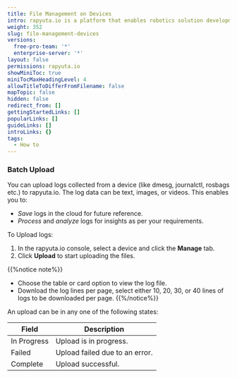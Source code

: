 ```yaml
---
title: File Management on Devices
intro: rapyuta.io is a platform that enables robotics solution development by providing the necessary software infrastructure and facilitating the interaction between multiple stakeholders who contribute to the solution development.
weight: 352
slug: file-management-devices
versions:
  free-pro-team: '*'
  enterprise-server: '*'
layout: false
permissions: rapyuta.io
showMiniToc: true
miniTocMaxHeadingLevel: 4
allowTitleToDifferFromFilename: false
mapTopic: false
hidden: false
redirect_from: []
gettingStartedLinks: []
popularLinks: []
guideLinks: []
introLinks: {}
tags:
  - How to
---
```


### Batch Upload
You can upload logs collected from a device (like dmesg, journalctl, rosbags etc.) to rapyuta.io. The log data can be text, images, or videos. This enables you to:

* *Save* logs in the cloud for future reference. 
* *Process* and *analyze* logs for insights as per your requirements.

To Upload logs:
1. In the rapyuta.io console, select a device and click the **Manage** tab.
2. Click **Upload** to start uploading the files.

{{%notice note%}}
* Choose the table or card option to view the log file.
* Download the log lines per page, select either 10, 20, 30, or 40 lines of logs to be downloaded per page.
{{%/notice%}}

An upload can be in any one of the following states:

| Field | Description |
| ---   | --- |  
| In Progress | Upload is in progress.|
| Failed | Upload failed due to an error.|
| Complete | Upload successful.|




